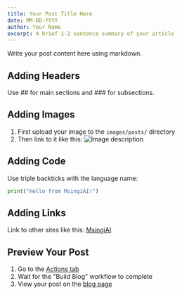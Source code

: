 ```yaml
---
title: Your Post Title Here
date: MM-DD-YYYY
author: Your Name
excerpt: A brief 1-2 sentence summary of your article
---
```


Write your post content here using markdown.

## Adding Headers

Use ## for main sections and ### for subsections.

## Adding Images

1. First upload your image to the `images/posts/` directory
2. Then link to it like this:
   ![Image description](../../images/posts/your-image.jpg)

## Adding Code

Use triple backticks with the language name:

```python
print("Hello from MsingiAI!")
```

## Adding Links

Link to other sites like this: [MsingiAI](https://msingi.ai)

## Preview Your Post

1. Go to the [Actions tab](https://github.com/Msingi-AI/msingi-ai.github.io/actions)
2. Wait for the "Build Blog" workflow to complete
3. View your post on the [blog page](https://msingi-ai.github.io/blog.html)
